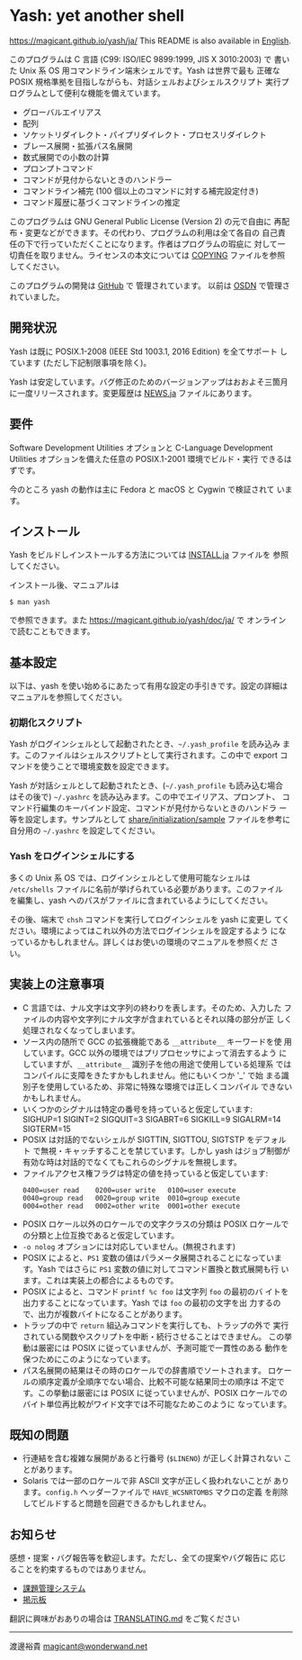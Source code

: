 Yash: yet another shell
=======================

https://magicant.github.io/yash/ja/
This README is also available in [English](README.md).


このプログラムは C 言語 (C99: ISO/IEC 9899:1999, JIS X 3010:2003) で
書いた Unix 系 OS 用コマンドライン端末シェルです。Yash は世界で最も
正確な POSIX 規格準拠を目指しながらも、対話シェルおよびシェルスクリプト
実行プログラムとして便利な機能を備えています。

 * グローバルエイリアス
 * 配列
 * ソケットリダイレクト・パイプリダイレクト・プロセスリダイレクト
 * ブレース展開・拡張パス名展開
 * 数式展開での小数の計算
 * プロンプトコマンド
 * コマンドが見付からないときのハンドラー
 * コマンドライン補完 (100 個以上のコマンドに対する補完設定付き)
 * コマンド履歴に基づくコマンドラインの推定

このプログラムは GNU General Public License (Version 2) の元で自由に
再配布・変更などができます。その代わり、プログラムの利用は全て各自の
自己責任の下で行っていただくことになります。作者はプログラムの瑕疵に
対して一切責任を取りません。ライセンスの本文については [COPYING](COPYING)
ファイルを参照してください。

このプログラムの開発は [GitHub](https://github.com/magicant/yash) で
管理されています。
以前は [OSDN](https://osdn.jp/projects/yash/) で管理されていました。


## 開発状況

Yash は既に POSIX.1-2008 (IEEE Std 1003.1, 2016 Edition) を全てサポート
しています (ただし下記制限事項を除く)。

Yash は安定しています。バグ修正のためのバージョンアップはおおよそ三箇月
に一度リリースされます。変更履歴は [NEWS.ja](NEWS.ja) ファイルにあります。


## 要件

Software Development Utilities オプションと C-Language Development
Utilities オプションを備えた任意の POSIX.1-2001 環境でビルド・実行
できるはずです。

今のところ yash の動作は主に Fedora と macOS と Cygwin で検証されて
います。


## インストール

Yash をビルドしインストールする方法については [INSTALL.ja](INSTALL.ja)
ファイルを 参照してください。

インストール後、マニュアルは

    $ man yash

で参照できます。また <https://magicant.github.io/yash/doc/ja/> で
オンラインで読むこともできます。


## 基本設定

以下は、yash を使い始めるにあたって有用な設定の手引きです。設定の詳細は
マニュアルを参照してください。

### 初期化スクリプト

Yash がログインシェルとして起動されたとき、`~/.yash_profile` を読み込み
ます。このファイルはシェルスクリプトとして実行されます。この中で
export コマンドを使うことで環境変数を設定できます。

Yash が対話シェルとして起動されたとき、(`~/.yash_profile` も読み込む場合
はその後で) `~/.yashrc` を読み込みます。この中でエイリアス、プロンプト、
コマンド行編集のキーバインド設定、コマンドが見付からないときのハンドラ
ー等を設定します。サンプルとして [share/initialization/sample](
share/initialization/sample) ファイルを参考に自分用の `~/.yashrc`
を設定してください。

### Yash をログインシェルにする

多くの Unix 系 OS では、ログインシェルとして使用可能なシェルは
`/etc/shells` ファイルに名前が挙げられている必要があります。このファイル
を編集し、yash へのパスがファイルに含まれているようにしてください。

その後、端末で `chsh` コマンドを実行してログインシェルを yash に変更し
てください。環境によってはこれ以外の方法でログインシェルを設定するよう
になっているかもしれません。詳しくはお使いの環境のマニュアルを参照くだ
さい。


## 実装上の注意事項

 * C 言語では、ナル文字は文字列の終わりを表します。そのため、入力した
   ファイルの内容や文字列にナル文字が含まれているとそれ以降の部分が正
   しく処理されなくなってしまいます。
 * ソース内の随所で GCC の拡張機能である `__attribute__` キーワードを使
   用しています。GCC 以外の環境ではプリプロセッサによって消去するよう
   にしていますが、`__attribute__` 識別子を他の用途で使用している処理系
   ではコンパイルに支障をきたすかもしれません。他にもいくつか '_' で始
   まる識別子を使用しているため、非常に特殊な環境では正しくコンパイル
   できないかもしれません。
 * いくつかのシグナルは特定の番号を持っていると仮定しています:
     SIGHUP=1 SIGINT=2 SIGQUIT=3 SIGABRT=6
     SIGKILL=9 SIGALRM=14 SIGTERM=15
 * POSIX は対話的でないシェルが SIGTTIN, SIGTTOU, SIGTSTP をデフォルト
   で無視・キャッチすることを禁じています。しかし yash はジョブ制御が
   有効な時は対話的でなくてもこれらのシグナルを無視します。
 * ファイルアクセス権フラグは特定の値を持っていると仮定しています:
   ```
   0400=user read    0200=user write   0100=user execute
   0040=group read   0020=group write  0010=group execute
   0004=other read   0002=other write  0001=other execute
   ```
 * POSIX ロケール以外のロケールでの文字クラスの分類は POSIX ロケールで
   の分類と上位互換であると仮定しています。
 * `-o nolog` オプションには対応していません。(無視されます)
 * POSIX によると、`PS1` 変数の値はパラメータ展開されることになっていま
   す。Yash ではさらに `PS1` 変数の値に対してコマンド置換と数式展開も行
   います。これは実装上の都合によるものです。
 * POSIX によると、コマンド `printf %c foo` は文字列 `foo` の最初のバ
   イトを出力することになっています。Yash では `foo` の最初の文字を出
   力するので、出力が複数バイトになることがあります。
 * トラップの中で `return` 組込みコマンドを実行しても、トラップの外で
   実行されている関数やスクリプトを中断・続行させることはできません。
   この挙動は厳密には POSIX に従っていませんが、予測可能で一貫性のある
   動作を保つためにこのようになっています。
 * パス名展開の結果はその時のロケールでの辞書順でソートされます。
   ロケールの順序定義が全順序でない場合、比較不可能な結果同士の順序は
   不定です。この挙動は厳密には POSIX に従っていませんが、POSIX
   ロケールでのバイト単位再比較がワイド文字では不可能なためこのように
   なっています。


## 既知の問題

 * 行連結を含む複雑な展開があると行番号 (`$LINENO`) が正しく計算されない
   ことがあります。
 * Solaris では一部のロケールで非 ASCII 文字が正しく扱われないことが
   あります。`config.h` ヘッダーファイルで `HAVE_WCSNRTOMBS` マクロの定義
   を削除してビルドすると問題を回避できるかもしれません。


## お知らせ

感想・提案・バグ報告等を歓迎します。ただし、全ての提案やバグ報告に
応じることを約束するものではありません。

 * [課題管理システム](https://github.com/magicant/yash/issues)
 * [掲示板](https://github.com/magicant/yash/discussions)

翻訳に興味がおありの場合は
[TRANSLATING.md](TRANSLATING.md) をご覧ください


----------------------
渡邊裕貴 <magicant@wonderwand.net>
